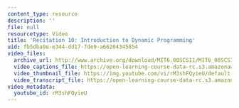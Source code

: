 ```yaml
---
content_type: resource
description: ''
file: null
resourcetype: Video
title: 'Recitation 10: Introduction to Dynamic Programming'
uid: fb5dba0e-e344-dd17-7de9-a66204345854
video_files:
  archive_url: http://www.archive.org/download/MIT6.00SCS11/MIT6_00SCS11_rec10_300k.mp4
  video_captions_file: https://open-learning-course-data-rc.s3.amazonaws.com/6-00sc-introduction-to-computer-science-and-programming-spring-2011/aed9d2aaffcb589d948237cf37537a3d_rM3shFQyieU.vtt
  video_thumbnail_file: https://img.youtube.com/vi/rM3shFQyieU/default.jpg
  video_transcript_file: https://open-learning-course-data-rc.s3.amazonaws.com/6-00sc-introduction-to-computer-science-and-programming-spring-2011/c4de10639c5d10c37a2edcbe6f8616dd_rM3shFQyieU.pdf
video_metadata:
  youtube_id: rM3shFQyieU
---
```

